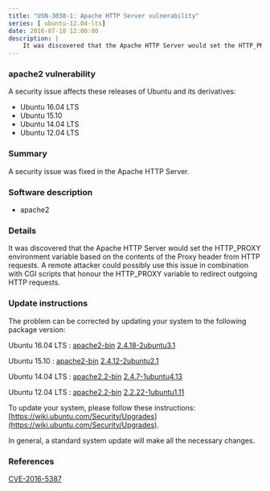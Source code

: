 ```yaml
---
title: "USN-3038-1: Apache HTTP Server vulnerability"
series: [ ubuntu-12.04-lts]
date: 2016-07-18 12:00:00
description: |
    It was discovered that the Apache HTTP Server would set the HTTP_PROXY environment variable based on the contents of the Proxy header from HTTP requests. A remote attacker could possibly use this issue in combination with CGI scripts that honour the HTTP_PROXY variable to redirect outgoing HTTP requests. 
--- 
```

 
### apache2 vulnerability

A security issue affects these releases of Ubuntu and its derivatives:

* Ubuntu 16.04 LTS
* Ubuntu 15.10
* Ubuntu 14.04 LTS
* Ubuntu 12.04 LTS

### Summary

A security issue was fixed in the Apache HTTP Server. 

### Software description

* apache2 

### Details

It was discovered that the Apache HTTP Server would set the HTTP_PROXY environment variable based on the contents of the Proxy header from HTTP requests. A remote attacker could possibly use this issue in combination with CGI scripts that honour the HTTP_PROXY variable to redirect outgoing HTTP requests. 

### Update instructions

The problem can be corrected by updating your system to the following package version:

Ubuntu 16.04 LTS
 : [apache2-bin](https://launchpad.net/ubuntu/+source/apache2) <span> [2.4.18-2ubuntu3.1](https://launchpad.net/ubuntu/+source/apache2/2.4.18-2ubuntu3.1) </span> 

Ubuntu 15.10
 : [apache2-bin](https://launchpad.net/ubuntu/+source/apache2) <span> [2.4.12-2ubuntu2.1](https://launchpad.net/ubuntu/+source/apache2/2.4.12-2ubuntu2.1) </span> 

Ubuntu 14.04 LTS
 : [apache2.2-bin](https://launchpad.net/ubuntu/+source/apache2) <span> [2.4.7-1ubuntu4.13](https://launchpad.net/ubuntu/+source/apache2/2.4.7-1ubuntu4.13) </span> 

Ubuntu 12.04 LTS
 : [apache2.2-bin](https://launchpad.net/ubuntu/+source/apache2) <span> [2.2.22-1ubuntu1.11](https://launchpad.net/ubuntu/+source/apache2/2.2.22-1ubuntu1.11) </span> 

To update your system, please follow these instructions: [https://wiki.ubuntu.com/Security/Upgrades](https://wiki.ubuntu.com/Security/Upgrades).

In general, a standard system update will make all the necessary changes. 

### References

 [CVE-2016-5387](http://people.ubuntu.com/~ubuntu-security/cve/CVE-2016-5387)
 
